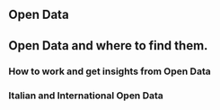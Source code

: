 ## Open Data 

## Open Data and where to find them. 

### How to work and get insights from Open Data 
### Italian and International Open Data